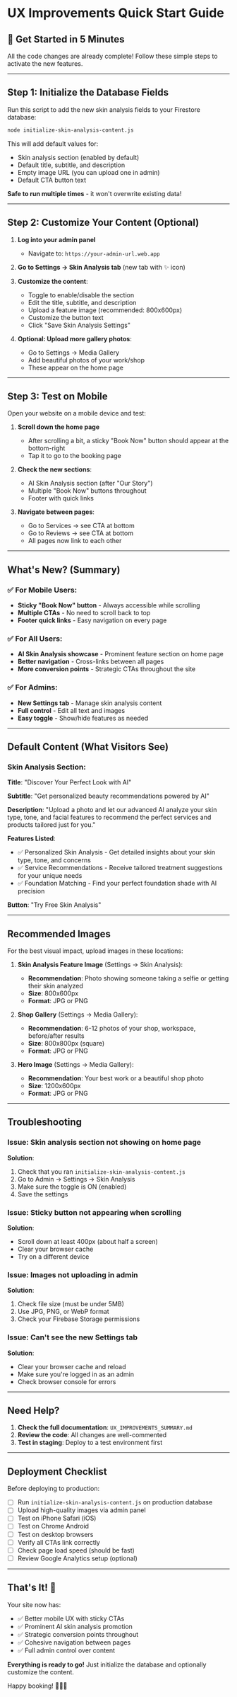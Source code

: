 # UX Improvements Quick Start Guide

## 🚀 Get Started in 5 Minutes

All the code changes are already complete! Follow these simple steps to activate the new features.

---

## Step 1: Initialize the Database Fields

Run this script to add the new skin analysis fields to your Firestore database:

```bash
node initialize-skin-analysis-content.js
```

This will add default values for:
- Skin analysis section (enabled by default)
- Default title, subtitle, and description
- Empty image URL (you can upload one in admin)
- Default CTA button text

**Safe to run multiple times** - it won't overwrite existing data!

---

## Step 2: Customize Your Content (Optional)

1. **Log into your admin panel**
   - Navigate to: `https://your-admin-url.web.app`

2. **Go to Settings → Skin Analysis tab** (new tab with ✨ icon)

3. **Customize the content**:
   - Toggle to enable/disable the section
   - Edit the title, subtitle, and description
   - Upload a feature image (recommended: 800x600px)
   - Customize the button text
   - Click "Save Skin Analysis Settings"

4. **Optional: Upload more gallery photos**:
   - Go to Settings → Media Gallery
   - Add beautiful photos of your work/shop
   - These appear on the home page

---

## Step 3: Test on Mobile

Open your website on a mobile device and test:

1. **Scroll down the home page**
   - After scrolling a bit, a sticky "Book Now" button should appear at the bottom-right
   - Tap it to go to the booking page

2. **Check the new sections**:
   - AI Skin Analysis section (after "Our Story")
   - Multiple "Book Now" buttons throughout
   - Footer with quick links

3. **Navigate between pages**:
   - Go to Services → see CTA at bottom
   - Go to Reviews → see CTA at bottom
   - All pages now link to each other

---

## What's New? (Summary)

### ✅ For Mobile Users:
- **Sticky "Book Now" button** - Always accessible while scrolling
- **Multiple CTAs** - No need to scroll back to top
- **Footer quick links** - Easy navigation on every page

### ✅ For All Users:
- **AI Skin Analysis showcase** - Prominent feature section on home page
- **Better navigation** - Cross-links between all pages
- **More conversion points** - Strategic CTAs throughout the site

### ✅ For Admins:
- **New Settings tab** - Manage skin analysis content
- **Full control** - Edit all text and images
- **Easy toggle** - Show/hide features as needed

---

## Default Content (What Visitors See)

### Skin Analysis Section:
**Title**: "Discover Your Perfect Look with AI"

**Subtitle**: "Get personalized beauty recommendations powered by AI"

**Description**: "Upload a photo and let our advanced AI analyze your skin type, tone, and facial features to recommend the perfect services and products tailored just for you."

**Features Listed**:
- ✅ Personalized Skin Analysis - Get detailed insights about your skin type, tone, and concerns
- ✅ Service Recommendations - Receive tailored treatment suggestions for your unique needs
- ✅ Foundation Matching - Find your perfect foundation shade with AI precision

**Button**: "Try Free Skin Analysis"

---

## Recommended Images

For the best visual impact, upload images in these locations:

1. **Skin Analysis Feature Image** (Settings → Skin Analysis):
   - **Recommendation**: Photo showing someone taking a selfie or getting their skin analyzed
   - **Size**: 800x600px
   - **Format**: JPG or PNG

2. **Shop Gallery** (Settings → Media Gallery):
   - **Recommendation**: 6-12 photos of your shop, workspace, before/after results
   - **Size**: 800x800px (square)
   - **Format**: JPG or PNG

3. **Hero Image** (Settings → Media Gallery):
   - **Recommendation**: Your best work or a beautiful shop photo
   - **Size**: 1200x600px
   - **Format**: JPG or PNG

---

## Troubleshooting

### Issue: Skin analysis section not showing on home page

**Solution**: 
1. Check that you ran `initialize-skin-analysis-content.js`
2. Go to Admin → Settings → Skin Analysis
3. Make sure the toggle is ON (enabled)
4. Save the settings

### Issue: Sticky button not appearing when scrolling

**Solution**:
- Scroll down at least 400px (about half a screen)
- Clear your browser cache
- Try on a different device

### Issue: Images not uploading in admin

**Solution**:
1. Check file size (must be under 5MB)
2. Use JPG, PNG, or WebP format
3. Check your Firebase Storage permissions

### Issue: Can't see the new Settings tab

**Solution**:
- Clear your browser cache and reload
- Make sure you're logged in as an admin
- Check browser console for errors

---

## Need Help?

1. **Check the full documentation**: `UX_IMPROVEMENTS_SUMMARY.md`
2. **Review the code**: All changes are well-commented
3. **Test in staging**: Deploy to a test environment first

---

## Deployment Checklist

Before deploying to production:

- [ ] Run `initialize-skin-analysis-content.js` on production database
- [ ] Upload high-quality images via admin panel
- [ ] Test on iPhone Safari (iOS)
- [ ] Test on Chrome Android
- [ ] Test on desktop browsers
- [ ] Verify all CTAs link correctly
- [ ] Check page load speed (should be fast)
- [ ] Review Google Analytics setup (optional)

---

## That's It! 🎉

Your site now has:
- ✅ Better mobile UX with sticky CTAs
- ✅ Prominent AI skin analysis promotion
- ✅ Strategic conversion points throughout
- ✅ Cohesive navigation between pages
- ✅ Full admin control over content

**Everything is ready to go!** Just initialize the database and optionally customize the content.

Happy booking! 💆‍♀️✨

